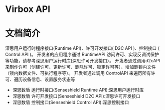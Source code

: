 # Virbox API

# 文档简介

深思用户运行时程序接口\(Runtime API\)、许可开发接口\( D2C API \)、控制接口 \( Control API \)。 开发者的应用程序通过 RuntimeAPI 访问许可、实现反调试保护等功能，请参考深思用户运行时库\(深思许可开发接口）。 开发者通过调用d2cAPI来制作许可（创建许可、更新许可、删除许可、锁定许可等）、增加删锁内文件（锁内数据文件、可执行程序等）。 开发者通过调用 ControlAPI 来遍历所有许可、遍历设备信息、设置服务状态等

* 深思数盾 运行时接口\(Senseshield Runtime API\):深思用户运行时库
* 深思数盾 许可开发接口\(Senseshield D2C API\):深思许可开发接口
* 深思数盾 控制接口\(Senseshield Control API\):深思控制接口



